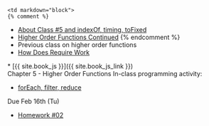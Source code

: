 	<td markdown="block">
    {% comment %}
* [About Class #5 and indexOf, timing, toFixed](slides/05/meta.html)
* [Higher Order Functions Continued](slides/04/higher-order-functions-continued.html#/14) 
    {% endcomment %}
* Previous class on higher order functions 
* [How Does Require Work](slides/05/control-require.html)

</td>
	<td markdown="block">
* [{{ site.book_js }}]({{ site.book_js_link }}) <br> Chapter 5 - Higher Order Functions
</td>
	<td markdown="block">
In-class programming activity:

* [forEach, filter, reduce](https://docs.google.com/a/nyu.edu/forms/d/1j14LMEy3KFWT9gBxlpLmUfEtr699LcQ36_DOVSD4I_4/viewform)

Due Feb 16th (Tu)

* [Homework #02](homework/02.html) 
</td>

